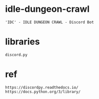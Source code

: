 # idle-dungeon-crawl

    'IDC' - IDLE DUNGEON CRAWL - Discord Bot

# libraries

    discord.py

# ref

    https://discordpy.readthedocs.io/
    https://docs.python.org/3/library/
